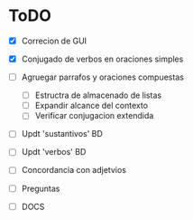 # ToDO

- [x] Correcion de GUI
- [x] Conjugado de verbos en oraciones simples
- [ ] Agruegar parrafos y oraciones compuestas
    - [ ] Estructra de almacenado de listas
    - [ ] Expandir alcance del contexto
    - [ ] Verificar conjugacion extendida
- [ ] Updt 'sustantivos' BD
- [ ] Updt 'verbos' BD
- [ ] Concordancia con adjetvios
- [ ] Preguntas

- [ ] DOCS
